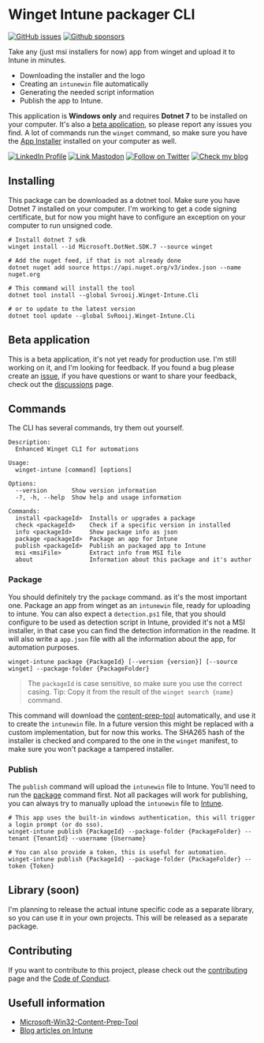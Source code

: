 # Winget Intune packager CLI

[![GitHub issues](https://img.shields.io/github/issues/svrooij/wingetintune?style=for-the-badge)](https://github.com/svrooij/WingetIntune/issues)
[![Github sponsors](https://img.shields.io/github/sponsors/svrooij?style=for-the-badge&logo=github&logoColor=white)](https://github.com/sponsors/svrooij)

Take any (just msi installers for now) app from winget and upload it to Intune in minutes.

- Downloading the installer and the logo
- Creating an `intunewin` file automatically
- Generating the needed script information
- Publish the app to Intune.

This application is **Windows only** and requires **Dotnet 7** to be installed on your computer. It's also a [beta application](#beta-application), so please report any issues you find.
A lot of commands run the `winget` command, so make sure you have the [App Installer](https://www.microsoft.com/en-us/p/app-installer/9nblggh4nns1) installed on your computer as well.

[![LinkedIn Profile][badge_linkedin]][link_linkedin]
[![Link Mastodon][badge_mastodon]][link_mastodon]
[![Follow on Twitter][badge_twitter]][link_twitter]
[![Check my blog][badge_blog]][link_blog]

## Installing

This package can be downloaded as a dotnet tool. Make sure you have Dotnet 7 installed on your computer.
I'm working to get a code signing certificate, but for now you might have to configure an exception on your computer to run unsigned code.

```Shell
# Install dotnet 7 sdk
winget install --id Microsoft.DotNet.SDK.7 --source winget

# Add the nuget feed, if that is not already done
dotnet nuget add source https://api.nuget.org/v3/index.json --name nuget.org

# This command will install the tool
dotnet tool install --global Svrooij.Winget-Intune.Cli

# or to update to the latest version
dotnet tool update --global SvRooij.Winget-Intune.Cli

```

## Beta application

This is a beta application, it's not yet ready for production use. I'm still working on it, and I'm looking for feedback.
If you found a bug please create an [issue](https://github.com/svrooij/WingetIntune/issues/new/choose), if you have questions or want to share your feedback, check out the [discussions](https://github.com/svrooij/WingetIntune/discussions) page.

## Commands

The CLI has several commands, try them out yourself.

```Shell
Description:
  Enhanced Winget CLI for automations

Usage:
  winget-intune [command] [options]

Options:
  --version       Show version information
  -?, -h, --help  Show help and usage information

Commands:
  install <packageId>  Installs or upgrades a package
  check <packageId>    Check if a specific version in installed
  info <packageId>     Show package info as json
  package <packageId>  Package an app for Intune
  publish <packageId>  Publish an packaged app to Intune
  msi <msiFile>        Extract info from MSI file
  about                Information about this package and it's author
```

### Package

You should definitely try the `package` command. as it's the most important one. Package an app from winget as an `intunewin` file, ready for uploading to intune.
You can also expect a `detection.ps1` file, that you should configure to be used as detection script in Intune, provided it's not a MSI installer, in that case you can find the detection information in the readme.
It will also write a `app.json` file with all the information about the app, for automation purposes.

```Shell
winget-intune package {PackageId} [--version {version}] [--source winget] --package-folder {PackageFolder}
```

> The `packageId` is case sensitive, so make sure you use the correct casing. Tip: Copy it from the result of the `winget search {name}` command.

This command will download the [content-prep-tool](https://github.com/Microsoft/Microsoft-Win32-Content-Prep-Tool) automatically, and use it to create the `intunewin` file.
In a future version this might be replaced with a custom implementation, but for now this works. The SHA265 hash of the installer is checked and compared to the one in the `winget` manifest, to make sure you won't package a tampered installer.

### Publish

The `publish` command will upload the `intunewin` file to Intune. You'll need to run the [package](#package) command first.
Not all packages will work for publishing, you can always try to manually upload the `intunewin` file to [Intune](https://endpoint.microsoft.com/#view/Microsoft_Intune_DeviceSettings/AppsWindowsMenu/~/windowsApps).

```Shell
# This app uses the built-in windows authentication, this will trigger a login prompt (or do sso).
winget-intune publish {PackageId} --package-folder {PackageFolder} --tenant {TenantId} --username {Username}

# You can also provide a token, this is useful for automation.
winget-intune publish {PackageId} --package-folder {PackageFolder} --token {Token}
```

## Library (soon)

I'm planning to release the actual intune specific code as a separate library, so you can use it in your own projects. This will be released as a separate package.

## Contributing

If you want to contribute to this project, please check out the [contributing](https://github.com/svrooij/WingetIntune/blob/main/CONTRIBUTING.md) page and the [Code of Conduct](https://github.com/svrooij/WingetIntune/blob/main/CODE_OF_CONDUCT.md).

## Usefull information

- [Microsoft-Win32-Content-Prep-Tool](https://github.com/microsoft/Microsoft-Win32-Content-Prep-Tool)
- [Blog articles on Intune](https://svrooij.io/tags/intune/)

[badge_blog]: https://img.shields.io/badge/blog-svrooij.io-blue?style=for-the-badge
[badge_linkedin]: https://img.shields.io/badge/LinkedIn-stephanvanrooij-blue?style=for-the-badge&logo=linkedin
[badge_mastodon]: https://img.shields.io/mastodon/follow/109502876771613420?domain=https%3A%2F%2Fdotnet.social&label=%40svrooij%40dotnet.social&logo=mastodon&logoColor=white&style=for-the-badge
[badge_twitter]: https://img.shields.io/twitter/follow/svrooij?logo=twitter&style=for-the-badge
[link_blog]: https://svrooij.io/
[link_linkedin]: https://www.linkedin.com/in/stephanvanrooij
[link_mastodon]: https://dotnet.social/@svrooij
[link_twitter]: https://twitter.com/svrooij